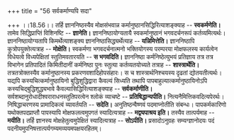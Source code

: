 +++
title = "56 सर्वकर्माण्यपि सदा"

+++
।।18.56।। तर्हि ज्ञाननिष्ठस्यैव मोक्षसंभवान्न
कर्मानुष्ठानसिद्धिरित्याशङ्क्याह -- **स्वकर्मणेति।** तामेव
सिद्धिप्राप्तिं विशिनष्टि -- **ज्ञानेति।** ज्ञाननिष्ठायोग्यतायै
स्वकर्मानुष्ठानं भगवदर्चनरूपं कर्तव्यमित्यर्थः। ज्ञाननिष्ठायोग्यतापि
किमर्थेत्याशङ्क्य ज्ञाननिष्ठासिद्ध्यर्थेत्याह -- **यन्निमित्तेति।**
ज्ञाननिष्ठापि कुत्रोपयुक्तेत्यत्राह -- **मोक्षेति।** स्वकर्मणा
भगवदर्चनात्मनो भक्तियोगस्य परम्परया मोक्षफलस्य कार्यत्वेन विधेयत्वे
विध्यपेक्षितां स्तुतिमवतारयति -- **स भगवदिति।** ज्ञाननिष्ठा
कर्मनिष्ठेत्युभयं प्रतिज्ञाय तत्र तत्र विभागेन प्रतिपादितं किमितीदानीं
कर्मनिष्ठा पुनः स्तुत्या कर्तव्यतयोच्यते तत्राह -- **शास्त्रार्थेति।**
तत्रतत्रोक्तस्यैव कर्मानुष्ठानस्य प्रकरणवशादिहोपसंहारः। स च
शास्त्रार्थनिश्चयस्य दृढतां द्योतयतीत्यर्थः। यद्यपि
कस्यचित्कर्मानुष्ठायिनो बुद्धिशुद्धिद्वारा कैवल्यं सिध्यति तथापि
पापबाहुल्यात्कर्मानुष्ठायिनोऽपि कस्यचिद्बुद्धिशुद्ध्यभावे
कैवल्यासिद्धिरित्याशङ्क्याह -- **सर्वकर्माणीति।**
सर्वशब्दानुरोधादीश्वराराधनस्तुतिपरत्वेन श्लोकं व्याचष्टे --
**प्रतिषिद्धान्यपीति।** नित्यनैमित्तिकवदित्यपेरर्थः। निषिद्धाचरणस्य
प्रामादिकत्वं व्यावर्तयति -- **सदेति।** अनुतिष्ठन्वैष्णवं पदमाप्नोतीति
संबन्धः। पापकर्मकारिणो यथोक्तपदप्राप्तौ पापस्यापि मोक्षफलत्वमुपगतं
स्यादित्यत्राह -- **मद्व्यपाश्रय इति।** तस्यैव तात्पर्यमाह -- **मयीति।**
तर्हि ज्ञानस्य मोक्षहेतुत्वमुपेक्षितं स्यादित्यत्राह -- **सोऽपीति।**
प्रसादोऽनुग्रहः सम्यग्ज्ञानोदयः पदं
पदनीयमुपनिषत्तात्पर्यगम्यमव्ययमपक्षयरहितम्।
